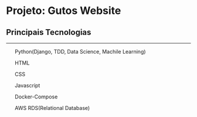 <h1>Projeto: Gutos Website</h1>
<h2>Principais Tecnologias</h2>
<hr/>
<ls>
    <ul>Python(Django, TDD, Data Science, Machile Learning)</ul>
    <ul>HTML</ul>
    <ul>CSS</ul>
    <ul>Javascript</ul>
    <ul>Docker-Compose</ul>
    <ul>AWS RDS(Relational Database)</ul>
</ls>
